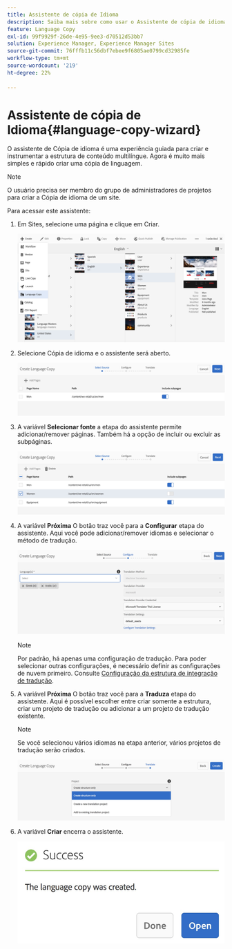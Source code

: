 ```yaml
---
title: Assistente de cópia de Idioma
description: Saiba mais sobre como usar o Assistente de cópia de idioma no Adobe Experience Manager.
feature: Language Copy
exl-id: 99f9929f-26de-4e95-9ee3-d70512d53bb7
solution: Experience Manager, Experience Manager Sites
source-git-commit: 76fffb11c56dbf7ebee9f6805ae0799cd32985fe
workflow-type: tm+mt
source-wordcount: '219'
ht-degree: 22%

---
```


# Assistente de cópia de Idioma{#language-copy-wizard}

O assistente de Cópia de idioma é uma experiência guiada para criar e instrumentar a estrutura de conteúdo multilíngue. Agora é muito mais simples e rápido criar uma cópia de linguagem.

>[!NOTE]
>
>O usuário precisa ser membro do grupo de administradores de projetos para criar a Cópia de idioma de um site.

Para acessar este assistente:

1. Em Sites, selecione uma página e clique em Criar.

   ![chlimage_1-9](assets/chlimage_1-9.jpeg)

1. Selecione Cópia de idioma e o assistente será aberto.

   ![chlimage_1-10](assets/chlimage_1-10.jpeg)

1. A variável **Selecionar fonte** a etapa do assistente permite adicionar/remover páginas. Também há a opção de incluir ou excluir as subpáginas.

   ![chlimage_1-11](assets/chlimage_1-11.jpeg)

1. A variável **Próxima** O botão traz você para a **Configurar** etapa do assistente. Aqui você pode adicionar/remover idiomas e selecionar o método de tradução.

   ![chlimage_1-12](assets/chlimage_1-12.jpeg)

   >[!NOTE]
   >
   >Por padrão, há apenas uma configuração de tradução. Para poder selecionar outras configurações, é necessário definir as configurações de nuvem primeiro. Consulte [Configuração da estrutura de integração de tradução](/help/sites-administering/tc-tic.md).

1. A variável **Próxima** O botão traz você para a **Traduza** etapa do assistente. Aqui é possível escolher entre criar somente a estrutura, criar um projeto de tradução ou adicionar a um projeto de tradução existente.

   >[!NOTE]
   >
   >Se você selecionou vários idiomas na etapa anterior, vários projetos de tradução serão criados.

   ![chlimage_1-13](assets/chlimage_1-13.jpeg)

1. A variável **Criar** encerra o assistente.

   ![chlimage_1-14](assets/chlimage_1-14.jpeg)

